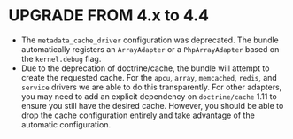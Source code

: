 UPGRADE FROM 4.x to 4.4
=======================

* The `metadata_cache_driver` configuration was deprecated. The bundle
  automatically registers an `ArrayAdapter` or a `PhpArrayAdapter` based on the
  `kernel.debug` flag.
* Due to the deprecation of doctrine/cache, the bundle will attempt to create
  the requested cache. For the `apcu`, `array`, `memcached`, `redis`, and
  `service` drivers we are able to do this transparently. For other adapters,
  you may need to add an explicit dependency on `doctrine/cache` 1.11 to ensure
  you still have the desired cache. However, you should be able to drop the
  cache configuration entirely and take advantage of the automatic
  configuration.